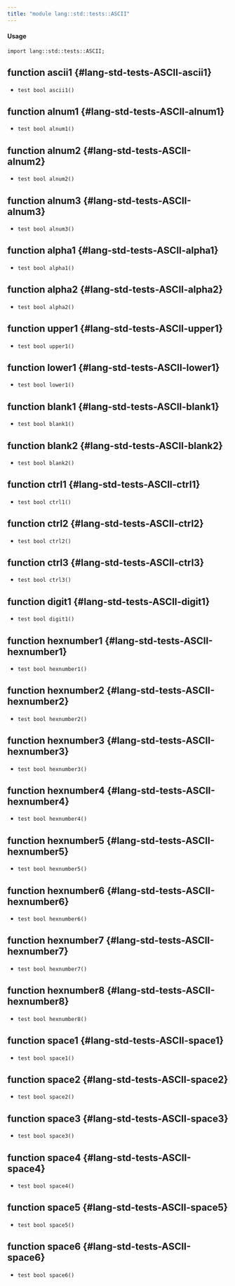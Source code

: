```yaml
---
title: "module lang::std::tests::ASCII"
---
```


#### Usage

`import lang::std::tests::ASCII;`

## function ascii1 {#lang-std-tests-ASCII-ascii1}

* ``test bool ascii1()``

## function alnum1 {#lang-std-tests-ASCII-alnum1}

* ``test bool alnum1()``

## function alnum2 {#lang-std-tests-ASCII-alnum2}

* ``test bool alnum2()``

## function alnum3 {#lang-std-tests-ASCII-alnum3}

* ``test bool alnum3()``

## function alpha1 {#lang-std-tests-ASCII-alpha1}

* ``test bool alpha1()``

## function alpha2 {#lang-std-tests-ASCII-alpha2}

* ``test bool alpha2()``

## function upper1 {#lang-std-tests-ASCII-upper1}

* ``test bool upper1()``

## function lower1 {#lang-std-tests-ASCII-lower1}

* ``test bool lower1()``

## function blank1 {#lang-std-tests-ASCII-blank1}

* ``test bool blank1()``

## function blank2 {#lang-std-tests-ASCII-blank2}

* ``test bool blank2()``

## function ctrl1 {#lang-std-tests-ASCII-ctrl1}

* ``test bool ctrl1()``

## function ctrl2 {#lang-std-tests-ASCII-ctrl2}

* ``test bool ctrl2()``

## function ctrl3 {#lang-std-tests-ASCII-ctrl3}

* ``test bool ctrl3()``

## function digit1 {#lang-std-tests-ASCII-digit1}

* ``test bool digit1()``

## function hexnumber1 {#lang-std-tests-ASCII-hexnumber1}

* ``test bool hexnumber1()``

## function hexnumber2 {#lang-std-tests-ASCII-hexnumber2}

* ``test bool hexnumber2()``

## function hexnumber3 {#lang-std-tests-ASCII-hexnumber3}

* ``test bool hexnumber3()``

## function hexnumber4 {#lang-std-tests-ASCII-hexnumber4}

* ``test bool hexnumber4()``

## function hexnumber5 {#lang-std-tests-ASCII-hexnumber5}

* ``test bool hexnumber5()``

## function hexnumber6 {#lang-std-tests-ASCII-hexnumber6}

* ``test bool hexnumber6()``

## function hexnumber7 {#lang-std-tests-ASCII-hexnumber7}

* ``test bool hexnumber7()``

## function hexnumber8 {#lang-std-tests-ASCII-hexnumber8}

* ``test bool hexnumber8()``

## function space1 {#lang-std-tests-ASCII-space1}

* ``test bool space1()``

## function space2 {#lang-std-tests-ASCII-space2}

* ``test bool space2()``

## function space3 {#lang-std-tests-ASCII-space3}

* ``test bool space3()``

## function space4 {#lang-std-tests-ASCII-space4}

* ``test bool space4()``

## function space5 {#lang-std-tests-ASCII-space5}

* ``test bool space5()``

## function space6 {#lang-std-tests-ASCII-space6}

* ``test bool space6()``

